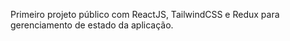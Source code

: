 Primeiro projeto público com ReactJS, TailwindCSS e Redux para gerenciamento de estado da aplicação.